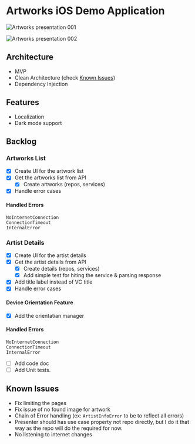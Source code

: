 # Artworks iOS Demo Application

![Artworks presentation 001](https://user-images.githubusercontent.com/36597057/147503594-6157cf86-0fba-4d11-b325-06e0cd63c4bd.png)

![Artworks presentation 002](https://user-images.githubusercontent.com/36597057/147503997-4abce218-fb71-4ef3-ab35-1186467dc133.png)

## Architecture

- MVP 
- Clean Architecture (check [Known Issues](##Known-Issues)) 
- Dependency Injection

## Features 
- Localization
- Dark mode support

## Backlog

### Artworks List 

- [x] Create UI for the artwork list 
- [x] Get the artworks list from API 
    - [x] Create artworks (repos, services)
- [x] Handle error cases 

#### Handled Errors

```
NoInternetConnection
ConnectionTimeout
InternalError
```

### Artist Details 

- [x] Create UI for the artist details 
- [x] Get the artist details from API 
    - [x] Create details (repos, services)
    - [x] Add simple test for hiting the service & parsing response
- [x] Add title label instead of VC title 
- [x] Handle error cases 

#### Device Orientation Feature 

- [x] Add the orientatian manager

#### Handled Errors

```
NoInternetConnection
ConnectionTimeout
InternalError
```

- [ ] Add code doc
- [ ] Add Unit tests.

## Known Issues

- Fix limiting the pages
- Fix issue of no found image for artwork
- Chain of Error handling (ex: `ArtistInfoError` to be to reflect all errors)
- Presenter should has use case property not repo directly, but I do it that way as the repo will do the required for now.
- No listening to internet changes